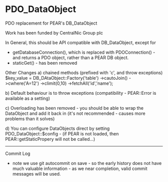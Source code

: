 # PDO_DataObject

PDO replacement for PEAR's DB_DataObject

Work has been funded by CentralNic Group plc 

In General, this should be API compatible with DB_DataObject, except for
* getDatabaseConnection(), which is replaced with PDOConnection() - and returns a PDO object, rather than a PEAR DB object.
* staticGet() - has been removed


Other Changes
a) chained methods (prefixed with 'c', and throw exceptions)
$key_value =  DB_DAtaObject::Factory('table')
      ->cautoJoin()
      ->cwhere('A=12')
      ->climit(0,10)
      ->fetchAll('id','name');

b) Default behaviour is to throw exceptions (compatibility - PEAR::Error is available as a setting)

c) Overloading has been removed - you should be able to wrap the DataObject and add it back in (it's not recommended - causes more problems than it solves)

d) You can configure DataObjects direct by setting PDO_DataObject::$config - (if PEAR is not loaded, then PEAR::getStaticPropery will not be called...)

---------------------
Commit Log

* note we use git autocommit on save - so the early history does not have much valuable information - as we near completion, valid commit messages will be used.
